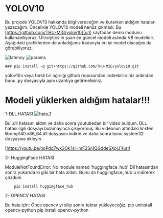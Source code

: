 # YOLOV10
Bu projede YOLOV10 hakkında bilgi vereceğim ve kurarken aldığım hataları yazacağım. Öncelikle YOLOV10 modeli henüz çıkmadı. Bu [https://github.com/THU-MIG/yolov10](url) sayfadan demo modunu kullanabiliyoruz. Ultralytics in şuan en güncel modeli aslında V8 modelidir. Aşağıdaki grafiklerden de anladığımız kadarıyla en iyi model olacağını da görebiliyoruz.

![latency](https://github.com/user-attachments/assets/a9d9f0da-375f-46fd-aee5-2c9b30f08025)          ![params](https://github.com/user-attachments/assets/559dfc29-3c8b-4d46-818c-1b99ba9efbeb)


    ### pip install -q git+https://github.com/THU-MIG/yolov10.git
    
 yolov10n veya farklı bir ağırlığı github reposundan indirebilirsiniz ardından bunu .py dosyasıyla aynı uzantıya getirmelisiniz.

# Modeli yüklerken aldığım hatalar!!!

1-DLL HATASI
![hata_1](https://github.com/user-attachments/assets/cfe46bca-9cca-44c3-9490-51bb240fb0a3)

Bu .dll hatasını aldım ve daha sonra youtubedan bir video buldum. DLL hatası ilgili dosyayı bulamayınca çıkıyormuş. Bu videonun altındaki linkten libomp140.x86_64.dll dosyasını indirin ve daha sonra bunu system32 dosyasına ekleyin.

[https://youtu.be/npPdd7wk3Ok?si=mF2Sn1QGddeSXpIJ](url)

3- HuggingFace HATASI

ModuleNotFoundError: No module named 'huggingface_hub'
Dll hatasından sonra yukarıda ki gibi bir hata aldım. Bunu da huggingface_hub u indirerek çözdüm.

        pip install huggingface_hub



2- OPENCV HATASI

Bu hata için: Önce opencv yi silip sonra tekrar yükleyeceğiz.
  pip uninstall opencv-python 
  pip install opencv-python

